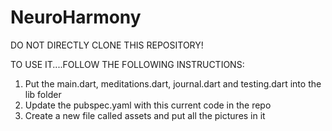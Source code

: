 # NeuroHarmony

DO NOT DIRECTLY CLONE THIS REPOSITORY!

TO USE IT....FOLLOW THE FOLLOWING INSTRUCTIONS:
1. Put the main.dart, meditations.dart, journal.dart and testing.dart into the lib folder
2. Update the pubspec.yaml with this current code in the repo
3. Create a new file called assets and put all the pictures in it
